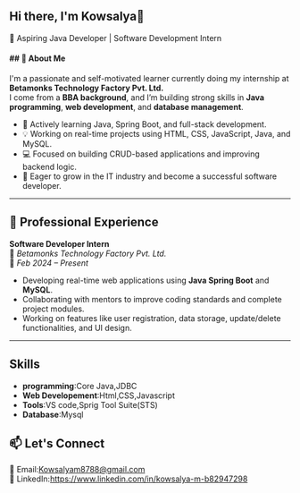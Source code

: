 ## Hi there, I'm Kowsalya👋

🎯 Aspiring Java Developer | Software Development Intern

#### ## 🌟 About Me

I'm a passionate and self-motivated learner currently doing my internship at **Betamonks Technology Factory Pvt. Ltd.**  
I come from a **BBA background**, and I’m building strong skills in **Java programming**, **web development**, and **database management**.

- 🌱 Actively learning Java, Spring Boot, and full-stack development.
- 💡 Working on real-time projects using HTML, CSS, JavaScript, Java, and MySQL.
- 💻 Focused on building CRUD-based applications and improving backend logic.
- 🚀 Eager to grow in the IT industry and become a successful software developer.

---
## 💼 Professional Experience
**Software Developer Intern**  
📍 *Betamonks Technology Factory Pvt. Ltd.*  
📆 *Feb 2024 – Present*  
- Developing real-time web applications using **Java Spring Boot** and **MySQL**.
- Collaborating with mentors to improve coding standards and complete project modules.
- Working on features like user registration, data storage, update/delete functionalities, and UI design.
---
## Skills 
- **programming**:Core Java,JDBC
- **Web Developement**:Html,CSS,Javascript
- **Tools**:VS code,Sprig Tool Suite(STS)
- **Database**:Mysql

## 📫 Let's Connect
📧 Email:Kowsalyam8788@gmail.com  
🔗 LinkedIn:https://www.linkedin.com/in/kowsalya-m-b82947298


